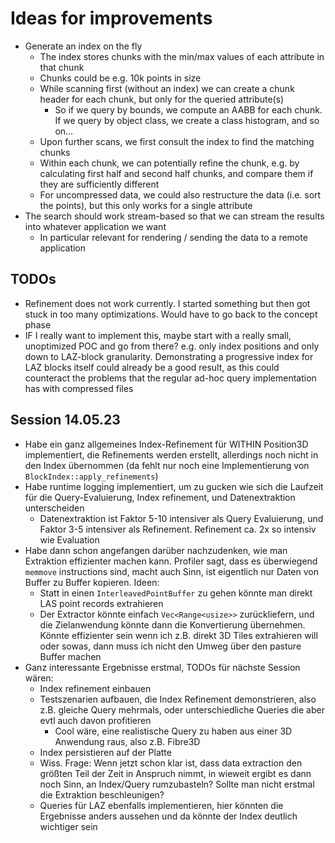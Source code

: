 # Ideas for improvements

- Generate an index on the fly
    - The index stores chunks with the min/max values of each attribute in that chunk
    - Chunks could be e.g. 10k points in size
    - While scanning first (without an index) we can create a chunk header for each chunk, but only for the queried attribute(s)
        - So if we query by bounds, we compute an AABB for each chunk. If we query by object class, we create a class histogram, and so on...
    - Upon further scans, we first consult the index to find the matching chunks
    - Within each chunk, we can potentially refine the chunk, e.g. by calculating first half and second half chunks, and compare them if they are sufficiently different
    - For uncompressed data, we could also restructure the data (i.e. sort the points), but this only works for a single attribute
- The search should work stream-based so that we can stream the results into whatever application we want
    - In particular relevant for rendering / sending the data to a remote application

## TODOs

- Refinement does not work currently. I started something but then got stuck in too many optimizations. Would have to go back to the concept phase
- IF I really want to implement this, maybe start with a really small, unoptimized POC and go from there? e.g. only index positions and only down to LAZ-block granularity. Demonstrating a progressive index for LAZ blocks itself could already be a good result, as this could counteract the problems that the regular ad-hoc query implementation has with compressed files

## Session 14.05.23

- Habe ein ganz allgemeines Index-Refinement für WITHIN Position3D implementiert, die Refinements werden erstellt, allerdings noch nicht in den Index übernommen (da fehlt nur noch eine Implementierung von `BlockIndex::apply_refinements`)
- Habe runtime logging implementiert, um zu gucken wie sich die Laufzeit für die Query-Evaluierung, Index refinement, und Datenextraktion unterscheiden
    - Datenextraktion ist Faktor 5-10 intensiver als Query Evaluierung, und Faktor 3-5 intensiver als Refinement. Refinement ca. 2x so intensiv wie Evaluation
- Habe dann schon angefangen darüber nachzudenken, wie man Extraktion effizienter machen kann. Profiler sagt, dass es überwiegend `memmove` instructions sind, macht auch Sinn, ist eigentlich nur Daten von Buffer zu Buffer kopieren. Ideen:
    - Statt in einen `InterleavedPointBuffer` zu gehen könnte man direkt LAS point records extrahieren
    - Der Extractor könnte einfach `Vec<Range<usize>>` zurückliefern, und die Zielanwendung könnte dann die Konvertierung übernehmen. Könnte effizienter sein wenn ich z.B. direkt 3D Tiles extrahieren will oder sowas, dann muss ich nicht den Umweg über den pasture Buffer machen
- Ganz interessante Ergebnisse erstmal, TODOs für nächste Session wären:
    - Index refinement einbauen
    - Testszenarien aufbauen, die Index Refinement demonstrieren, also z.B. gleiche Query mehrmals, oder unterschiedliche Queries die aber evtl auch davon profitieren
        - Cool wäre, eine realistische Query zu haben aus einer 3D Anwendung raus, also z.B. Fibre3D
    - Index persistieren auf der Platte
    - Wiss. Frage: Wenn jetzt schon klar ist, dass data extraction den größten Teil der Zeit in Anspruch nimmt, in wieweit ergibt es dann noch Sinn, an Index/Query rumzubasteln? Sollte man nicht erstmal die Extraktion beschleunigen? 
    - Queries für LAZ ebenfalls implementieren, hier könnten die Ergebnisse anders aussehen und da könnte der Index deutlich wichtiger sein